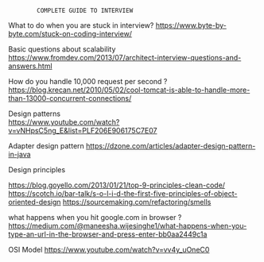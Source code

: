             COMPLETE GUIDE TO INTERVIEW
            

What to do when you are stuck in interview? 
https://www.byte-by-byte.com/stuck-on-coding-interview/

Basic questions about scalability
https://www.fromdev.com/2013/07/architect-interview-questions-and-answers.html
            
How do you handle 10,000 request per second ?
https://blog.krecan.net/2010/05/02/cool-tomcat-is-able-to-handle-more-than-13000-concurrent-connections/

Design patterns  
https://www.youtube.com/watch?v=vNHpsC5ng_E&list=PLF206E906175C7E07

Adapter design pattern
https://dzone.com/articles/adapter-design-pattern-in-java

Design principles

https://blog.goyello.com/2013/01/21/top-9-principles-clean-code/
https://scotch.io/bar-talk/s-o-l-i-d-the-first-five-principles-of-object-oriented-design
https://sourcemaking.com/refactoring/smells

what happens when you hit google.com in browser ?
https://medium.com/@maneesha.wijesinghe1/what-happens-when-you-type-an-url-in-the-browser-and-press-enter-bb0aa2449c1a

OSI Model
https://www.youtube.com/watch?v=vv4y_uOneC0









